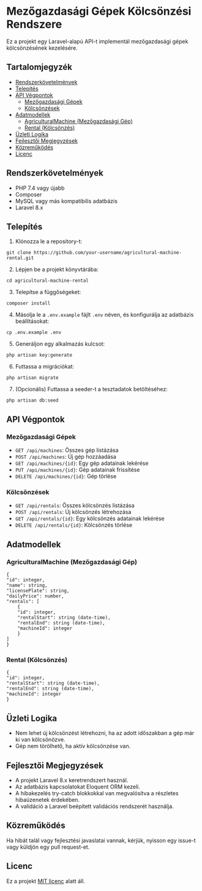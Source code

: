 # Mezőgazdasági Gépek Kölcsönzési Rendszere

Ez a projekt egy Laravel-alapú API-t implementál mezőgazdasági gépek kölcsönzésének kezelésére.

## Tartalomjegyzék

- [Rendszerkövetelmények](#rendszerkövetelmények)
- [Telepítés](#telepítés)
- [API Végpontok](#api-végpontok)
  - [Mezőgazdasági Gépek](#mezőgazdasági-gépek)
  - [Kölcsönzések](#kölcsönzések)
- [Adatmodellek](#adatmodellek)
  - [AgriculturalMachine (Mezőgazdasági Gép)](#agriculturalmachine-mezőgazdasági-gép)
  - [Rental (Kölcsönzés)](#rental-kölcsönzés)
- [Üzleti Logika](#üzleti-logika)
- [Fejlesztői Megjegyzések](#fejlesztői-megjegyzések)
- [Közreműködés](#közreműködés)
- [Licenc](#licenc)


## Rendszerkövetelmények

- PHP 7.4 vagy újabb
- Composer
- MySQL vagy más kompatibilis adatbázis
- Laravel 8.x

## Telepítés

1. Klónozza le a repository-t:
```
git clone https://github.com/your-username/agricultural-machine-rental.git
```

2. Lépjen be a projekt könyvtárába:
```
cd agricultural-machine-rental
```

3. Telepítse a függőségeket:
```
composer install
```

4. Másolja le a `.env.example` fájlt `.env` néven, és konfigurálja az adatbázis beállításokat:
```
cp .env.example .env
```
5. Generáljon egy alkalmazás kulcsot:
```
php artisan key:generate
```

6. Futtassa a migrációkat:
```
php artisan migrate
```

7. (Opcionális) Futtassa a seeder-t a tesztadatok betöltéséhez:
```
php artisan db:seed
```

## API Végpontok

### Mezőgazdasági Gépek

- `GET /api/machines`: Összes gép listázása
- `POST /api/machines`: Új gép hozzáadása
- `GET /api/machines/{id}`: Egy gép adatainak lekérése
- `PUT /api/machines/{id}`: Gép adatainak frissítése
- `DELETE /api/machines/{id}`: Gép törlése

### Kölcsönzések

- `GET /api/rentals`: Összes kölcsönzés listázása
- `POST /api/rentals`: Új kölcsönzés létrehozása
- `GET /api/rentals/{id}`: Egy kölcsönzés adatainak lekérése
- `DELETE /api/rentals/{id}`: Kölcsönzés törlése

## Adatmodellek

### AgriculturalMachine (Mezőgazdasági Gép)
```
{
"id": integer,
"name": string,
"licensePlate": string,
"dailyPrice": number,
"rentals": [
    {
    "id": integer,
    "rentalStart": string (date-time),
    "rentalEnd": string (date-time),
    "machineId": integer
    }
]
}
```

### Rental (Kölcsönzés)
```
{
"id": integer,
"rentalStart": string (date-time),
"rentalEnd": string (date-time),
"machineId": integer
}
```

## Üzleti Logika

- Nem lehet új kölcsönzést létrehozni, ha az adott időszakban a gép már ki van kölcsönözve.
- Gép nem törölhető, ha aktív kölcsönzése van.

## Fejlesztői Megjegyzések

- A projekt Laravel 8.x keretrendszert használ.
- Az adatbázis kapcsolatokat Eloquent ORM kezeli.
- A hibakezelés try-catch blokkokkal van megvalósítva a részletes hibaüzenetek érdekében.
- A validáció a Laravel beépített validációs rendszerét használja.

## Közreműködés

Ha hibát talál vagy fejlesztési javaslatai vannak, kérjük, nyisson egy issue-t vagy küldjön egy pull request-et.

## Licenc

Ez a projekt [MIT licenc](https://opensource.org/licenses/MIT) alatt áll.